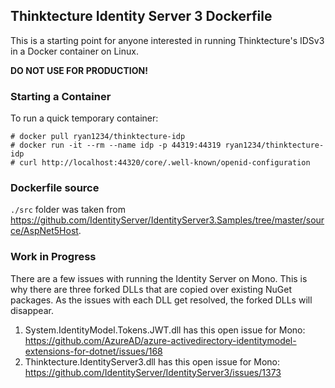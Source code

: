 ## Thinktecture Identity Server 3 Dockerfile
This is a starting point for anyone interested in running Thinktecture's IDSv3 in a Docker container on Linux.

**DO NOT USE FOR PRODUCTION!**

### Starting a Container
To run a quick temporary container: 
 
	# docker pull ryan1234/thinktecture-idp
	# docker run -it --rm --name idp -p 44319:44319 ryan1234/thinktecture-idp
	# curl http://localhost:44320/core/.well-known/openid-configuration

### Dockerfile source
`./src` folder was taken from https://github.com/IdentityServer/IdentityServer3.Samples/tree/master/source/AspNet5Host.

### Work in Progress
There are a few issues with running the Identity Server on Mono. This is why there are three forked DLLs that are copied over existing NuGet packages. As the issues with each DLL get resolved, the forked DLLs will disappear.

1. System.IdentityModel.Tokens.JWT.dll has this open issue for Mono: https://github.com/AzureAD/azure-activedirectory-identitymodel-extensions-for-dotnet/issues/168
2. Thinktecture.IdentityServer3.dll has this open issue for Mono: https://github.com/IdentityServer/IdentityServer3/issues/1373
